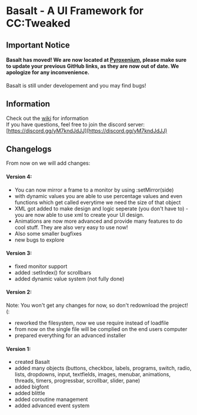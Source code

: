 # Basalt - A UI Framework for CC:Tweaked

## Important Notice
#### Basalt has moved! We are now located at [Pyroxenium](https://github.com/Pyroxenium), please make sure to update your previous GitHub links, as they are now out of date. We apologize for any inconvenience.

Basalt is still under developement and you may find bugs!

## Information

Check out the [wiki](https://basalt.madefor.cc/) for information<br>
If you have questions, feel free to join the discord server: [https://discord.gg/yM7kndJdJJ](https://discord.gg/yM7kndJdJJ)

## Changelogs
From now on we will add changes:

#### Version 4:
- You can now mirror a frame to a monitor by using :setMirror(side)
- with dynamic values you are able to use percentage values and even functions which get called everytime we need the size of that object
- XML got added to make design and logic seperate (you don't have to) - you are now able to use xml to create your UI design.
- Animations are now more advanced and provide many features to do cool stuff. They are also very easy to use now!
- Also some smaller bugfixes
- new bugs to explore

#### Version 3:
- fixed monitor support
- added :setIndex() for scrollbars
- added dynamic value system (not fully done)

#### Version 2:
Note: You won't get any changes for now, so don't redownload the project! (:
- reworked the filesystem, now we use require instead of loadfile
- from now on the single file will be complied on the end users computer
- prepared everything for an advanced installer

#### Version 1:
- created Basalt
- added many objects (buttons, checkbox, labels, programs, switch, radio, lists, dropdowns, input, textfields, images, menubar, animations, threads, timers, progressbar, scrollbar, slider, pane)
- added bigfont
- added blittle
- added coroutine management
- added advanced event system

